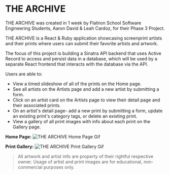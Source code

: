 # THE ARCHIVE

THE ARCHIVE was created in 1 week by Flatiron School Software Engineering Students, Aaron David & Leah Cardoz, for their Phase 3 Project.

THE ARCHIVE is a React & Ruby application showcasing screenprint artists and their prints where users can submit their favorite artists and artwork.

The focus of this project is building a Sinatra API backend that uses Active Record to access and persist data in a database, which will be used by a separate React frontend that interacts with the database via the API.

Users are able to:
- View a timed slideshow of all of the prints on the Home page.
- See all artists on the Artists page and add a new artist by submitting a form.
- Click on an artist card on the Artists page to view their detail page and their associated prints.
- On an artist's detail page- add a new print by submitting a form, update an existing print's category tags, or delete an existing print.
- View a gallery of all print images with info about each print on the Gallery page.

**Home Page:**
![THE ARCHIVE Home Page Gif](https://videoapi-muybridge.vimeocdn.com/animated-thumbnails/image/51b64a68-852c-485a-be97-d8131ec4ecc9.gif?ClientID=vimeo-core-prod&Date=1676663242&Signature=7aa5c985099a257b6772af43c1df6de55c873666)

<!-- **Artists Page:** -->

<!-- **Artist Detail Page:** -->

**Print Gallery:**
![THE ARCHIVE Print Gallery Gif](https://videoapi-muybridge.vimeocdn.com/animated-thumbnails/image/cf2e3c13-38f8-423a-af26-8f9c02bc20fc.gif?ClientID=vimeo-core-prod&Date=1676664383&Signature=05316e6edaf0c04a32edf6a6aabb81a77889299c)

> All artwork and artist info are property of their rightful respective owner. Usage of artist and print images are for educational, non-commercial purposes only.
